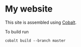 # My website

This site is assembled using [Cobalt](https://github.com/cobalt-org/cobalt.rs).

To build run

```
cobalt build --branch master
```
